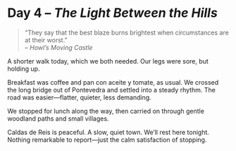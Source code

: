# Day 4 – *The Light Between the Hills*

> “They say that the best blaze burns brightest when circumstances are at their worst.”  
> – *Howl’s Moving Castle*

A shorter walk today, which we both needed. Our legs were sore, but holding up.

Breakfast was coffee and pan con aceite y tomate, as usual. We crossed the long bridge out of Pontevedra and settled into a steady rhythm. The road was easier—flatter, quieter, less demanding.

We stopped for lunch along the way, then carried on through gentle woodland paths and small villages.

Caldas de Reis is peaceful. A slow, quiet town. We’ll rest here tonight. Nothing remarkable to report—just the calm satisfaction of stopping.